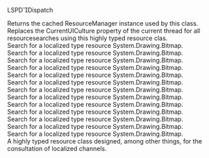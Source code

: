 <?xml version="1.0"?>

<doc>


<assembly>

<name> LSPDDispatch </name>

</assembly>


<members>


<member name="P:WindowsApplication1.My.Resources.Resources.ResourceManager">

<summary>Returns the cached ResourceManager instance used by this class. </summary>

</member>


<member name="P:WindowsApplication1.My.Resources.Resources.Culture">

<summary>Replaces the CurrentUICulture property of the current thread for all resourcesearches using this highly typed resource clas. </summary>

</member>


<member name="P:WindowsApplication1.My.Resources.Resources.av1">


<member name="P:WindowsApplication1.My.Resources.Resources.av2">


<member name="P:WindowsApplication1.My.Resources.Resources.baseball_10_512">


<member name="P:WindowsApplication1.My.Resources.Resources.BQoTEoz">


<member name="P:WindowsApplication1.My.Resources.Resources.DOA_logo_GTA_V">

<summary>Search for a localized type resource System.Drawing.Bitmap. </summary>

</member>


<member name="P:WindowsApplication1.My.Resources.Resources.drogue_test">

<summary>Search for a localized type resource System.Drawing.Bitmap. </summary>

</member>


<member name="P:WindowsApplication1.My.Resources.Resources.ethylo">

<summary>Search for a localized type resource System.Drawing.Bitmap. </summary>

</member>


<member name="P:WindowsApplication1.My.Resources.Resources.generic">

<summary>Search for a localized type resource System.Drawing.Bitmap. </summary>

</member>


<member name="P:WindowsApplication1.My.Resources.Resources.LosSantosCiudadEscudoV">

<summary>Search for a localized type resource System.Drawing.Bitmap. </summary>

</member>


<member name="P:WindowsApplication1.My.Resources.Resources.lspd">

<summary>Search for a localized type resource System.Drawing.Bitmap. </summary>

</member>


<member name="P:WindowsApplication1.My.Resources.Resources.LSPD_Logo_GTAV">

<summary>Search for a localized type resource System.Drawing.Bitmap. </summary>

</member>


<member name="P:WindowsApplication1.My.Resources.Resources.LSPD_Mural_GTAV1">

<summary>Search for a localized type resource System.Drawing.Bitmap. </summary>

</member>


<member name="P:WindowsApplication1.My.Resources.Resources.lssd">

<summary>Search for a localized type resource System.Drawing.Bitmap. </summary>

</member>


<member name="P:WindowsApplication1.My.Resources.Resources.pixe4l">

<summary>Search for a localized type resource System.Drawing.Bitmap. </summary>

</member>


<member name="P:WindowsApplication1.My.Resources.Resources.sahp">

<summary>Search for a localized type resource System.Drawing.Bitmap. </summary>

</member>


<member name="P:WindowsApplication1.My.Resources.Resources.sasys">

<summary>Search for a localized type resource System.Drawing.Bitmap. </summary>

</member>


<member name="P:WindowsApplication1.My.Resources.Resources.test4">

<summary>Search for a localized type resource System.Drawing.Bitmap. </summary>

</member>


<member name="T:WindowsApplication1.My.Resources.Resources">

<summary>A highly typed resource class designed, among other things, for the consultation of localized channels. </summary>

</member>

</members>

</doc>
